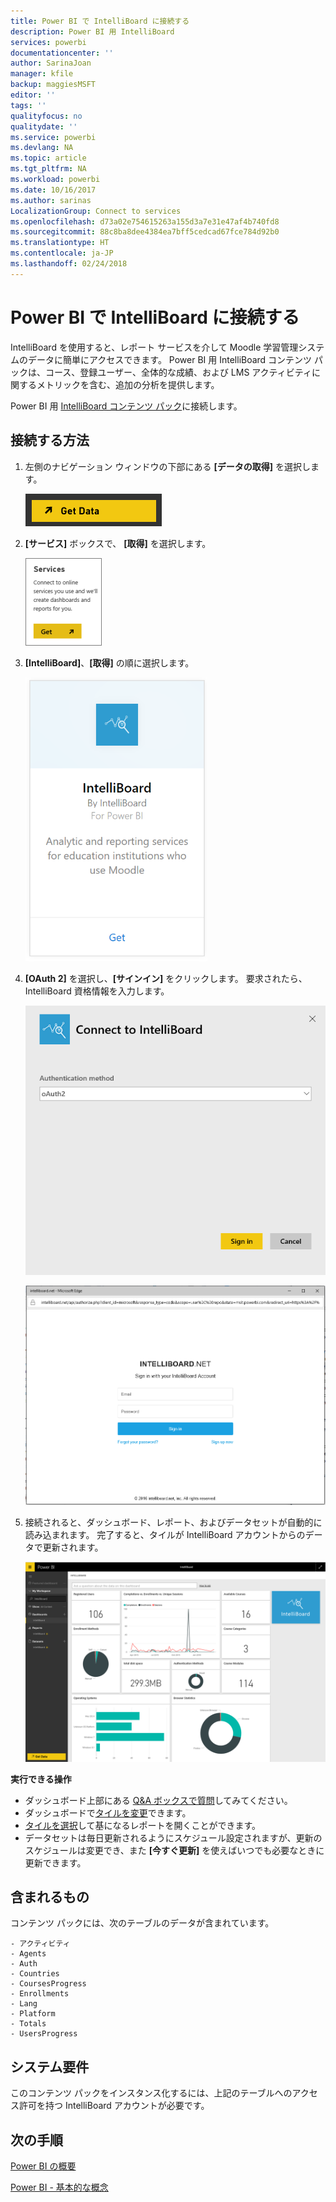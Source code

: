 ```yaml
---
title: Power BI で IntelliBoard に接続する
description: Power BI 用 IntelliBoard
services: powerbi
documentationcenter: ''
author: SarinaJoan
manager: kfile
backup: maggiesMSFT
editor: ''
tags: ''
qualityfocus: no
qualitydate: ''
ms.service: powerbi
ms.devlang: NA
ms.topic: article
ms.tgt_pltfrm: NA
ms.workload: powerbi
ms.date: 10/16/2017
ms.author: sarinas
LocalizationGroup: Connect to services
ms.openlocfilehash: d73a02e754615263a155d3a7e31e47af4b740fd8
ms.sourcegitcommit: 88c8ba8dee4384ea7bff5cedcad67fce784d92b0
ms.translationtype: HT
ms.contentlocale: ja-JP
ms.lasthandoff: 02/24/2018
---
```

# <a name="connect-to-intelliboard-with-power-bi"></a>Power BI で IntelliBoard に接続する
IntelliBoard を使用すると、レポート サービスを介して Moodle 学習管理システムのデータに簡単にアクセスできます。 Power BI 用 IntelliBoard コンテンツ パックは、コース、登録ユーザー、全体的な成績、および LMS アクティビティに関するメトリックを含む、追加の分析を提供します。

Power BI 用 [IntelliBoard コンテンツ パック](https://app.powerbi.com/getdata/services/intelliboard)に接続します。

## <a name="how-to-connect"></a>接続する方法
1. 左側のナビゲーション ウィンドウの下部にある **[データの取得]** を選択します。  
   
    ![](media/service-connect-to-intelliboard/getdata.png)
2. **[サービス]** ボックスで、 **[取得]** を選択します。  
   
    ![](media/service-connect-to-intelliboard/services.png)
3. **[IntelliBoard]**、**[取得]** の順に選択します。  
   
    ![](media/service-connect-to-intelliboard/intelliboard.png)
4. **[OAuth 2]** を選択し、**[サインイン]** をクリックします。 要求されたら、IntelliBoard 資格情報を入力します。
   
    ![](media/service-connect-to-intelliboard/creds.png)
   
    ![](media/service-connect-to-intelliboard/creds2.png)
5. 接続されると、ダッシュボード、レポート、およびデータセットが自動的に読み込まれます。 完了すると、タイルが IntelliBoard アカウントからのデータで更新されます。
   
    ![](media/service-connect-to-intelliboard/dashboard.png)

**実行できる操作**

* ダッシュボード上部にある [Q&A ボックスで質問](power-bi-q-and-a.md)してみてください。
* ダッシュボードで[タイルを変更](service-dashboard-edit-tile.md)できます。
* [タイルを選択](service-dashboard-tiles.md)して基になるレポートを開くことができます。
* データセットは毎日更新されるようにスケジュール設定されますが、更新のスケジュールは変更でき、また **[今すぐ更新]** を使えばいつでも必要なときに更新できます。

## <a name="whats-included"></a>含まれるもの
コンテンツ パックには、次のテーブルのデータが含まれています。  

    - アクティビティ  
    - Agents  
    - Auth  
    - Countries  
    - CoursesProgress  
    - Enrollments
    - Lang  
    - Platform  
    - Totals  
    - UsersProgress    

## <a name="system-requirements"></a>システム要件
このコンテンツ パックをインスタンス化するには、上記のテーブルへのアクセス許可を持つ IntelliBoard アカウントが必要です。

## <a name="next-steps"></a>次の手順
[Power BI の概要](service-get-started.md)

[Power BI - 基本的な概念](service-basic-concepts.md)

